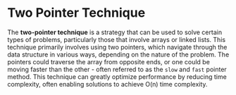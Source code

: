 # Two Pointer Technique

The **two-pointer technique** is a strategy that can be used to solve certain types of problems, particularly those that involve arrays or linked lists. This technique primarily involves using two pointers, which navigate through the data structure in various ways, depending on the nature of the problem. The pointers could traverse the array from opposite ends, or one could be moving faster than the other - often referred to as the `slow` and `fast` pointer method. This technique can greatly optimize performance by reducing time complexity, often enabling solutions to achieve O(n) time complexity.